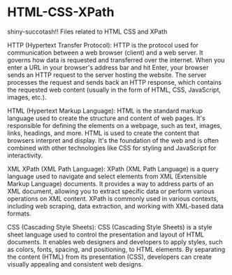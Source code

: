# HTML-CSS-XPath
shiny-succotash!! Files related to HTML CSS and XPath

HTTP (Hypertext Transfer Protocol):
HTTP is the protocol used for communication between a web browser (client) and a web server. It governs how data is requested and transferred over the internet. When you enter a URL in your browser's address bar and hit Enter, your browser sends an HTTP request to the server hosting the website. The server processes the request and sends back an HTTP response, which contains the requested web content (usually in the form of HTML, CSS, JavaScript, images, etc.).

HTML (Hypertext Markup Language):
HTML is the standard markup language used to create the structure and content of web pages. It's responsible for defining the elements on a webpage, such as text, images, links, headings, and more. HTML is used to create the content that browsers interpret and display. It's the foundation of the web and is often combined with other technologies like CSS for styling and JavaScript for interactivity.

XML XPath (XML Path Language):
XPath (XML Path Language) is a query language used to navigate and select elements from XML (Extensible Markup Language) documents. It provides a way to address parts of an XML document, allowing you to extract specific data or perform various operations on XML content. XPath is commonly used in various contexts, including web scraping, data extraction, and working with XML-based data formats.

CSS (Cascading Style Sheets): 
CSS (Cascading Style Sheets) is a style sheet language used to control the presentation and layout of HTML documents. It enables web designers and developers to apply styles, such as colors, fonts, spacing, and positioning, to HTML elements. By separating the content (HTML) from its presentation (CSS), developers can create visually appealing and consistent web designs.
